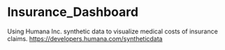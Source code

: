 # Insurance_Dashboard
Using Humana Inc. synthetic data to visualize medical costs of insurance claims.
https://developers.humana.com/syntheticdata
